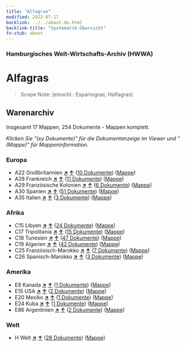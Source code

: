 ```yaml
---
title: "Alfagras"
modified: 2022-07-17
backlink: ../../about.de.html
backlink-title: "Systematik-Übersicht"
fn-stub: about
---
```


### Hamburgisches Welt-Wirtschafts-Archiv (HWWA)

# Alfagras&#160; 


> Scope Note: (einschl.: Espartogras; Halfagras)






## Warenarchiv




Insgesamt 17 Mappen, 254 Dokumente - Mappen komplett.

_Klicken Sie "(xy Dokumente)" für die Dokumentanzeige im Viewer und "(Mappe)" für Mappeninformation._




### Europa

- A22 Großbritannien [**&nearr;**](../../../geo/i/140974/about.de.html "Großbritannien (alle Mappen)") [**&uarr;**](../../../geo/about.de.html#A22 "Ländersystematik") (<a href="https://pm20.zbw.eu/iiifview/folder/wa/141957,140974" title="über: Alfagras : Großbritannien" target="_blank">10 Dokumente</a>) ([Mappe](../../../../folder/wa/1419xx/141957/1409xx/140974/about.de.html))
- A28 Frankreich [**&nearr;**](../../../geo/i/140982/about.de.html "Frankreich (alle Mappen)") [**&uarr;**](../../../geo/about.de.html#A28 "Ländersystematik") (<a href="https://pm20.zbw.eu/iiifview/folder/wa/141957,140982" title="über: Alfagras : Frankreich" target="_blank">11 Dokumente</a>) ([Mappe](../../../../folder/wa/1419xx/141957/1409xx/140982/about.de.html))
- A29 Französische Kolonien [**&nearr;**](../../../geo/i/140983/about.de.html "Französische Kolonien (alle Mappen)") [**&uarr;**](../../../geo/about.de.html#A29 "Ländersystematik") (<a href="https://pm20.zbw.eu/iiifview/folder/wa/141957,140983" title="über: Alfagras : Französische Kolonien" target="_blank">6 Dokumente</a>) ([Mappe](../../../../folder/wa/1419xx/141957/1409xx/140983/about.de.html))
- A30 Spanien [**&nearr;**](../../../geo/i/140984/about.de.html "Spanien (alle Mappen)") [**&uarr;**](../../../geo/about.de.html#A30 "Ländersystematik") (<a href="https://pm20.zbw.eu/iiifview/folder/wa/141957,140984" title="über: Alfagras : Spanien" target="_blank">51 Dokumente</a>) ([Mappe](../../../../folder/wa/1419xx/141957/1409xx/140984/about.de.html))
- A35 Italien [**&nearr;**](../../../geo/i/141008/about.de.html "Italien (alle Mappen)") [**&uarr;**](../../../geo/about.de.html#A35 "Ländersystematik") (<a href="https://pm20.zbw.eu/iiifview/folder/wa/141957,141008" title="über: Alfagras : Italien" target="_blank">3 Dokumente</a>) ([Mappe](../../../../folder/wa/1419xx/141957/1410xx/141008/about.de.html))

### Afrika

- C15 Libyen [**&nearr;**](../../../geo/i/141339/about.de.html "Libyen (alle Mappen)") [**&uarr;**](../../../geo/about.de.html#C15 "Ländersystematik") (<a href="https://pm20.zbw.eu/iiifview/folder/wa/141957,141339" title="über: Alfagras : Libyen" target="_blank">24 Dokumente</a>) ([Mappe](../../../../folder/wa/1419xx/141957/1413xx/141339/about.de.html))
- C17 Tripolitania [**&nearr;**](../../../geo/i/141352/about.de.html "Tripolitania (alle Mappen)") [**&uarr;**](../../../geo/about.de.html#C17 "Ländersystematik") (<a href="https://pm20.zbw.eu/iiifview/folder/wa/141957,141352" title="über: Alfagras : Tripolitania" target="_blank">15 Dokumente</a>) ([Mappe](../../../../folder/wa/1419xx/141957/1413xx/141352/about.de.html))
- C18 Tunesien [**&nearr;**](../../../geo/i/141353/about.de.html "Tunesien (alle Mappen)") [**&uarr;**](../../../geo/about.de.html#C18 "Ländersystematik") (<a href="https://pm20.zbw.eu/iiifview/folder/wa/141957,141353" title="über: Alfagras : Tunesien" target="_blank">47 Dokumente</a>) ([Mappe](../../../../folder/wa/1419xx/141957/1413xx/141353/about.de.html))
- C19 Algerien [**&nearr;**](../../../geo/i/141354/about.de.html "Algerien (alle Mappen)") [**&uarr;**](../../../geo/about.de.html#C19 "Ländersystematik") (<a href="https://pm20.zbw.eu/iiifview/folder/wa/141957,141354" title="über: Alfagras : Algerien" target="_blank">42 Dokumente</a>) ([Mappe](../../../../folder/wa/1419xx/141957/1413xx/141354/about.de.html))
- C25 Französisch-Marokko [**&nearr;**](../../../geo/i/141358/about.de.html "Französisch-Marokko (alle Mappen)") [**&uarr;**](../../../geo/about.de.html#C25 "Ländersystematik") (<a href="https://pm20.zbw.eu/iiifview/folder/wa/141957,141358" title="über: Alfagras : Französisch-Marokko" target="_blank">7 Dokumente</a>) ([Mappe](../../../../folder/wa/1419xx/141957/1413xx/141358/about.de.html))
- C26 Spanisch-Marokko [**&nearr;**](../../../geo/i/141359/about.de.html "Spanisch-Marokko (alle Mappen)") [**&uarr;**](../../../geo/about.de.html#C26 "Ländersystematik") (<a href="https://pm20.zbw.eu/iiifview/folder/wa/141957,141359" title="über: Alfagras : Spanisch-Marokko" target="_blank">3 Dokumente</a>) ([Mappe](../../../../folder/wa/1419xx/141957/1413xx/141359/about.de.html))

### Amerika

- E8 Kanada [**&nearr;**](../../../geo/i/141644/about.de.html "Kanada (alle Mappen)") [**&uarr;**](../../../geo/about.de.html#E8 "Ländersystematik") (<a href="https://pm20.zbw.eu/iiifview/folder/wa/141957,141644" title="über: Alfagras : Kanada" target="_blank">1 Dokumente</a>) ([Mappe](../../../../folder/wa/1419xx/141957/1416xx/141644/about.de.html))
- E15 USA [**&nearr;**](../../../geo/i/141653/about.de.html "USA (alle Mappen)") [**&uarr;**](../../../geo/about.de.html#E15 "Ländersystematik") (<a href="https://pm20.zbw.eu/iiifview/folder/wa/141957,141653" title="über: Alfagras : USA" target="_blank">2 Dokumente</a>) ([Mappe](../../../../folder/wa/1419xx/141957/1416xx/141653/about.de.html))
- E20 Mexiko [**&nearr;**](../../../geo/i/141657/about.de.html "Mexiko (alle Mappen)") [**&uarr;**](../../../geo/about.de.html#E20 "Ländersystematik") (<a href="https://pm20.zbw.eu/iiifview/folder/wa/141957,141657" title="über: Alfagras : Mexiko" target="_blank">1 Dokumente</a>) ([Mappe](../../../../folder/wa/1419xx/141957/1416xx/141657/about.de.html))
- E24 Kuba [**&nearr;**](../../../geo/i/141659/about.de.html "Kuba (alle Mappen)") [**&uarr;**](../../../geo/about.de.html#E24 "Ländersystematik") (<a href="https://pm20.zbw.eu/iiifview/folder/wa/141957,141659" title="über: Alfagras : Kuba" target="_blank">1 Dokumente</a>) ([Mappe](../../../../folder/wa/1419xx/141957/1416xx/141659/about.de.html))
- E86 Argentinien [**&nearr;**](../../../geo/i/141692/about.de.html "Argentinien (alle Mappen)") [**&uarr;**](../../../geo/about.de.html#E86 "Ländersystematik") (<a href="https://pm20.zbw.eu/iiifview/folder/wa/141957,141692" title="über: Alfagras : Argentinien" target="_blank">2 Dokumente</a>) ([Mappe](../../../../folder/wa/1419xx/141957/1416xx/141692/about.de.html))

### Welt

- H Welt [**&nearr;**](../../../geo/i/141728/about.de.html "Welt (alle Mappen)") [**&uarr;**](../../../geo/about.de.html#H "Ländersystematik") (<a href="https://pm20.zbw.eu/iiifview/folder/wa/141957,141728" title="über: Alfagras : Welt" target="_blank">28 Dokumente</a>) ([Mappe](../../../../folder/wa/1419xx/141957/1417xx/141728/about.de.html))








